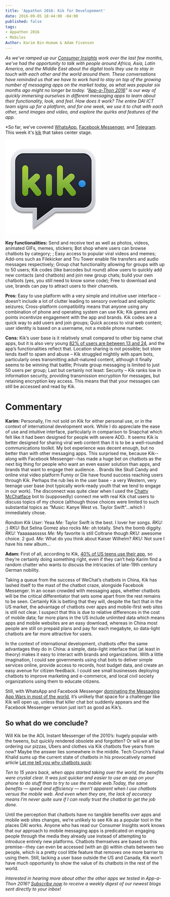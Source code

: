 ```yaml
---
title: 'Appathon 2016: Kik for Developement'
date: 2016-09-05 18:44:00 -04:00
published: false
tags:
- Appathon 2016
- Mobiles
Author: Karim Bin-Humam & Adam Fivenson
---
```


*As we’ve ramped up our [Consumer Insights](http://dai-global-digital.com/tags/?tag=consumer-insights) work over the last few months, we’ve had the opportunity to talk with people around Africa, Asia, Latin America, and the Middle East about the digital tools they use to stay in touch with each other and the world around them. These conversations have reminded us that we have to work hard to stay on top of the growing number of messaging apps on the market today, as what was popular six months ago might no longer be today. “[App-a-Thon 2016](http://dai-global-digital.com/tags/?tag=appathon-2016)” is our way of quickly immersing ourselves in different messaging apps to learn about their functionality, look, and feel. How does it work? The entire DAI ICT team signs up for a platform, and for one week, we use it to chat with each other, send images and video, and explore the quirks and features of the app.*

*So far, we’ve covered [WhatsApp](http://dai-global-digital.com/whatsapp-appathon-2016.html), [Facebook Messenger](http://dai-global-digital.com/facebook-messenger.html), and [Telegram](http://dai-global-digital.com/app-a-thon-2016-telegram-for-development.html). This week it's [kik](https://www.kik.com/) that takes center stage. 

<!--more-->

![unnamed.png](/uploads/unnamed.png)

**Key functionalities:** Send and receive text as well as photos, videos, animated GIFs, memes, stickers; Bot shop where users can browse chatbots by category; ; Easy access to popular viral videos and memes; Add-ons such as Filekicker and Tru Tower enable file transfers and audio messages respectively; Group chat functionality allowing for groups with up to 50 users; Kik codes (like barcodes but round) allow users to quickly add new contacts (and chatbots) and join new group chats; build your own chatbots (yes, you still need to know some code); Free to download and use, brands can pay to attract users to their channels. 

**Pros:** Easy to use platform with a very simple and intuitive user interface – doesn’t include a lot of clutter leading to sensory overload and epileptic seizures; Cross-platform compatibility means that anyone using any combination of phone and operating system can use Kik; Kik games and points incentivize engagement with the app and brands. Kik codes are a quick way to add users and join groups; Quick access to viral web content; user identity is based on a username, not a mobile phone number.  
 
**Cons:** Kik’s user base is it relatively small compared to other big name chat apps, but it is also very young [82% of users are between 13 and 24](https://www.kik.com/assets/Uploads/Kik-200M-One-Pager.pdf), and the app’s functionalities reflect that. Location sharing is not possible; bot store lends itself to spam and abuse – Kik struggled mightily with spam bots, particularly ones transmitting adult-natured content, although it finally seems to be winning that battle; Private group messaging is limited to just 50 users per group; Last but certainly not least: Security – Kik ranks low in information security, providing transmission encryption for messages, but retaining encryption key access. This means that that your messages can still be accessed and read by Kik.

# **Commentary**

**Karim:** Personally, I’m not sold on Kik for either personal use, or in the context of international development work. While I do appreciate the ease of use and intuitive interface, particularly in comparison to Snapchat which felt like it had been designed for people with severe ADD..  It seems Kik is better designed for sharing viral web content than it is to be a well-rounded communications toolkit. My bot experience was decent enough, but no better than with other messaging apps. This surprised me, because Kik--along with Facebook Messenger--has made a huge bet on chatbots as the next big thing for people who want an even easier solution than apps, and brands that want to engage their audience. . Brands like Skull Candy and online viral video platform Funny or Die have found success reaching users through Kik. Perhaps the rub lies in the user base - a very Western, very teenage user base (not typically work-ready youth that we tend to engage in our work).  The disconnect was quite clear when I used the [Chatty McChatface](http://www.chattymcchatface.com/) bot to (supposedly) connect me with real Kik chat users to discuss topics of my choice (although those choices were limited to such substantial topics as  “Music: Kanye West vs. Taylor Swift”...which I immediately chose.

*Random Kik User:* Yeaa
*Me:* Taylor Swift is the best. I lover her songs. 
*RKU:* ;)
*RKU:* But Selina Gomez also rocks
*Me:* oh totally. She’s the bomb diggity.
*RKU:* Yaaaaaasssss
*Me:* My favorite is still Coltrane though
*RKU:* awesome choice. 2 gud.
*Me:* What do you think about Kaiser Wilhelm?
*RKU:*  Not sure I have his new album... 


**Adam:** First of all, according to Kik, [40% of US teens use their app](https://blog.kik.com/2015/05/13/when-teens-use-kik/), so they’re certainly doing something right, even if they can’t help Karim find a random chatter who wants to discuss the intricacies of late-19th century German nobility. 

Taking a queue from the success of WeChat’s chatbots in China, Kik has lashed itself to the mast of the chatbot craze, alongside Facebook Messenger. In an ocean crowded with messaging apps, whether chatbots will be the critical differentiator that sets some apart from the rest remains to be seen. Certainly Kik is betting that they will, despite the fact that in the US market, the advantage of chatbots over apps and mobile-first web sites is still not clear. I suspect that this is due to relative differences in the cost of mobile data; far more plans in the US include unlimited data which means apps and mobile websites are an easy download, whereas in China most people are still on prepaid plans and pay for each megabyte, so data-light chatbots are far more attractive for users. 

In the context of international development, chatbots offer the same advantages they do in China: a simple, data-light interface that (at least in theory) makes it easy to interact with brands and organizations. With a little imagination, I could see governments using chat bots to deliver simple services online, provide access to records, host budget data, and create an easy avenue for citizen feedback. I could see small businesses deploying chatbots to improve marketing and e-commerce, and local civil society organizations using them to educate citizens. 

Still, with WhatsApp and Facebook Messenger [dominating the Messaging App Wars in most of the world](https://www.similarweb.com/blog/worldwide-messaging-apps), it’s unlikely that space for a challenger like Kik will open up, unless that killer chat bot suddenly appears and the Facebook Messenger version just isn’t as good as Kik’s. 
 
## So what do we conclude?
 
Will Kik be the AOL Instant Messenger of the 2010’s: hugely popular with the tweens, but quickly rendered obsolete and forgotten? Or will we all be ordering our pizzas, Ubers and clothes via Kik chatbots five years from now? Maybe the answer lies somewhere in the middle. Tech Crunch’s Faisal Khalid sums up the current state of chatbots in his provocatively named article [Let me tell you why chatbots suck](https://techcrunch.com/2016/05/29/why-do-chatbots-suck/): 

*Ten to 15 years back, when apps started taking over the world, the benefits were crystal clear. It was just quicker and easier to use an app on your phone to do stuff than to try to use the mobile web.Today, the same benefits — speed and efficiency — aren’t apparent when I use chatbots versus the mobile web. And even when they are, the lack of accuracy means I’m never quite sure if I can really trust the chatbot to get the job done.*

Until the perception that chatbots have no tangible benefits over apps and mobile web sites changes, we’re unlikely to see Kik as a popular tool in the places DAI works. Anyone who has read our Consumer Insights work knows that our approach to mobile messaging apps is predicated on engaging people through the media they already use instead of attempting to introduce entirely new platforms. Chatbots themselves are based on this premise--they can even be accessed (with an @) within chats between two people, which is a pretty cool little feature that removes one more barrier to using them. Still, lacking a user base outside the US and Canada, Kik won’t have much opportunity to show the value of its chatbots in the rest of the world. 

 *Interested in hearing more about other the other apps we tested in App-a-Thon 2016? [Subscribe now](https://confirmsubscription.com/h/r/066AFBA15492935C) to receive a weekly digest of our newest blogs sent directly to your inbox!*